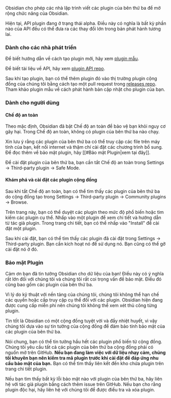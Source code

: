 Obsidian cho phép các nhà lập trình viết các plugin của bên thứ ba để mở rộng chức năng của Obsidian.

Hiện tại, API plugin đang ở trạng thái alpha. Điều này có nghĩa là bất kỳ phần nào của API đều có thể đưa ra các thay đổi lớn trong bản phát hành tương lai.

### Dành cho các nhà phát triển

Để biết hướng dẫn về cách tạo plugin mới, hãy xem [plugin mẫu](https://github.com/obsidianmd/obsidian-sample-plugin).

Để biết tài liệu về API, hãy xem [plugin API repo](https://github.com/obsidianmd/obsidian-api).

Sau khi tạo plugin, bạn có thể thêm plugin đó vào thị trường plugin cộng đồng của chúng tôi bằng cách tạo một pull request trong [releases repo](https://github.com/obsidianmd/obsidian-releases). Tham khảo plugin mẫu về cách phát hành bản cập nhật cho plugin của bạn.

### Dành cho người dùng

#### Chế độ an toàn

Theo mặc định, Obsidian đã bật Chế độ an toàn để bảo vệ bạn khỏi nguy cơ gây hại. Trong Chế độ an toàn, không có plugin của bên thứ ba nào chạy.

Xin lưu ý rằng các plugin của bên thứ ba có thể truy cập các file trên máy tính của bạn, kết nối internet và thậm chí cài đặt các chương trình bổ sung. Để đọc thêm về bảo mật plugin, hãy [[#Bảo mật Plugin|xem tại đây]].

Để cài đặt plugin của bên thứ ba, bạn cần tắt Chế độ an toàn trong Settings -> Third-party plugin -> Safe Mode.

#### Khám phá và cài đặt các plugin cộng đồng

Sau khi tắt Chế độ an toàn, bạn có thể tìm thấy các plugin của bên thứ ba do cộng đồng tạo trong Settings -> Third-party plugin -> Community plugins -> Browse.

Trên trang này, bạn có thể duyệt các plugin theo mức độ phổ biến hoặc tìm kiếm các plugin cụ thể. Nhấp vào một plugin để xem chi tiết và hướng dẫn từ tác giả plugin. Trong trang chi tiết, bạn có thể nhấp vào "Install" để cài đặt một plugin.

Sau khi cài đặt, bạn có thể tìm thấy các plugin đã cài đặt trong Settings -> Third-party plugin. Bạn cần kích hoạt nó để sử dụng nó. Bạn cũng có thể gỡ cài đặt nó ở đó.

### Bảo mật Plugin

Cảm ơn bạn đã tin tưởng Obsidian cho dữ liệu của bạn! Điều này có ý nghĩa rất lớn đối với chúng tôi và chúng tôi rất coi trọng vấn đề bảo mật. Điều đó cũng bao gồm các plugin của bên thứ ba.

Vì lý do kỹ thuật với nền tảng của chúng tôi, chúng tôi không thể hạn chế các quyền hoặc cấp truy cập cụ thể đối với các plugin. Obsidian hiện đang được cung cấp miễn phí nên chúng tôi không thể xem xét thủ công từng plugin.

Tin tốt là Obsidian có một cộng đồng tuyệt vời và đầy nhiệt huyết, vì vậy chúng tôi dựa vào sự tin tưởng của cộng đồng để đảm bảo tính bảo mật của các plugin của bên thứ ba.

Nói chung, bạn có thể tin tưởng hầu hết các plugin phổ biến từ cộng đồng. Chúng tôi yêu cầu tất cả các plugin của bên thứ ba cộng đồng phải có nguồn mở trên GitHub. **Nếu bạn đang làm việc với dữ liệu nhạy cảm, chúng tôi khuyên bạn nên kiểm tra mã plugin trước khi cài đặt để đáp ứng nhu cầu bảo mật của bạn.** Bạn có thể tìm thấy liên kết đến kho chứa plugin trên trang chi tiết plugin.

Nếu bạn tìm thấy bất kỳ lỗi bảo mật nào với plugin của bên thứ ba, hãy liên hệ với tác giả plugin bằng cách thêm issue trên GitHub. Nếu bạn cho rằng plugin độc hại, hãy liên hệ với chúng tôi để được điều tra và xóa plugin.